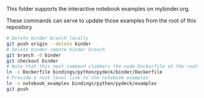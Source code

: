 This folder supports the interactive notebook examples on mybinder.org.

These commands can serve to update those examples from the root of this repository

```bash
# Delete binder branch locally
git push origin --delete binder
# Delete binder remote binder branch
git branch -d binder
git checkout binder
# Note that this next command clobbers the node Dockerfile at the root
ln -s Dockerfile bindings/python/pydeck/binder/Dockerfile
# Provide a root level link to the notebook examples
ln -s notebook_examples bindings/python/pydeck/examples
git push
```
